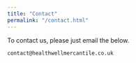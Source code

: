 ```yaml
---
title: "Contact"
permalink: "/contact.html"
---
```

To contact us, please just email the below.

`contact@healthwellmercantile.co.uk`
